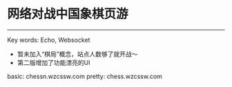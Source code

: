 # 网络对战中国象棋页游
---
Key words:  Echo, Websocket

* 暂未加入“棋局”概念，站点人数够了就开战～
* 第二版增加了功能漂亮的UI

basic: chessn.wzcssw.com
pretty: chess.wzcssw.com